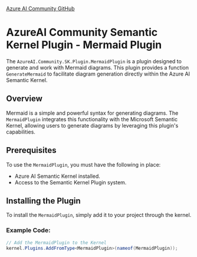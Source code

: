 [Azure AI Community GitHub](https://github.com/Azure-AI-Community)

# AzureAI Community Semantic Kernel Plugin - Mermaid Plugin

The `AzureAI.Community.SK.Plugin.MermaidPlugin` is a plugin designed to generate and work with Mermaid diagrams. 
This plugin provides a function `GenerateMermaid` to facilitate diagram generation directly within the Azure AI Semantic Kernel.

## Overview

Mermaid is a simple and powerful syntax for generating diagrams. The `MermaidPlugin` integrates this functionality with the Microsoft Semantic Kernel, allowing users to generate diagrams by leveraging this plugin's capabilities.

## Prerequisites

To use the `MermaidPlugin`, you must have the following in place:

- Azure AI Semantic Kernel installed.
- Access to the Semantic Kernel Plugin system.

## Installing the Plugin

To install the `MermaidPlugin`, simply add it to your project through the kernel.

### Example Code:

```csharp
// Add the MermaidPlugin to the Kernel
kernel.Plugins.AddFromType<MermaidPlugin>(nameof(MermaidPlugin));

